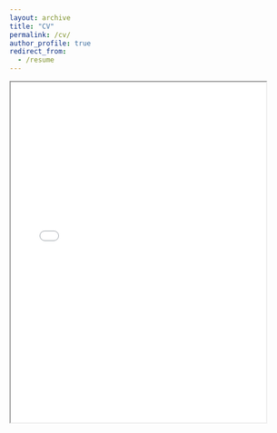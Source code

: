 ```yaml
---
layout: archive
title: "CV"
permalink: /cv/
author_profile: true
redirect_from:
  - /resume
---
```



<iframe src="../files/An_Cao_Resume.pdf" width="450" height="600"></iframe>

